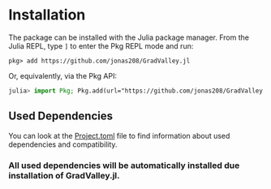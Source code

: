 # Installation

The package can be installed with the Julia package manager. From the Julia REPL, type ```]``` to enter the Pkg REPL mode and run:
```
pkg> add https://github.com/jonas208/GradValley.jl
```
Or, equivalently, via the Pkg API:
```julia
julia> import Pkg; Pkg.add(url="https://github.com/jonas208/GradValley.jl")
```

## Used Dependencies

You can look at the [Project.toml](https://github.com/jonas208/GradValley.jl/blob/main/Project.toml) file to find information about used dependencies and compatibility.
### All used dependencies will be automatically installed due installation of GradValley.jl.
